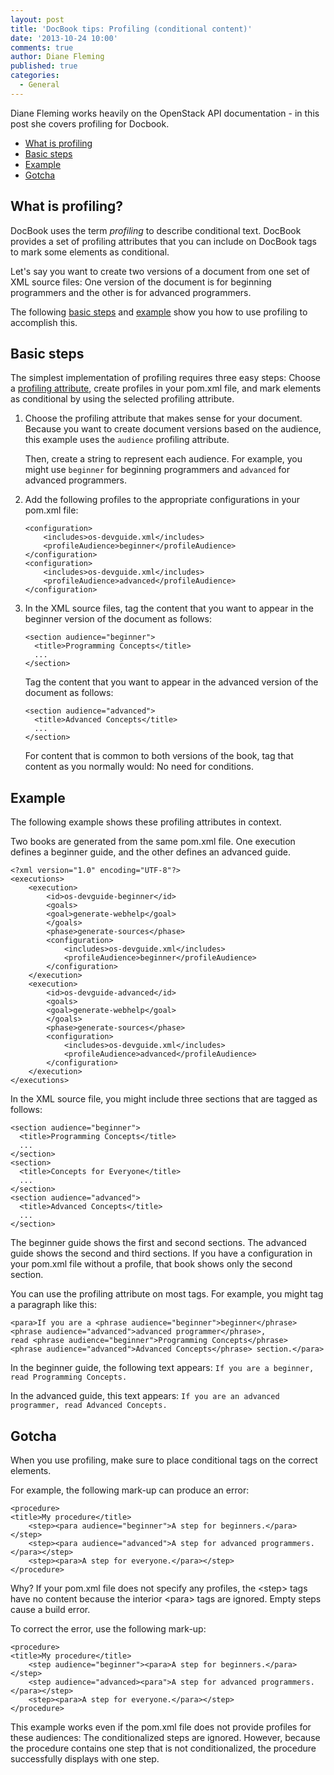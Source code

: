 ```yaml
---
layout: post
title: 'DocBook tips: Profiling (conditional content)'
date: '2013-10-24 10:00'
comments: true
author: Diane Fleming
published: true
categories:
  - General
---
```


Diane Fleming works heavily on the OpenStack API documentation - in this post
she covers profiling for Docbook.

<!-- more -->

*   [What is profiling](#whatisprofiling)
*   [Basic steps](#basicsteps)
*   [Example](#example)
*   [Gotcha](#gotcha)

<h2 id="whatisprofiling">What is profiling?</h2>

DocBook uses the term *profiling* to describe conditional text. DocBook provides a set of
profiling attributes that you can include on DocBook tags to mark some elements as conditional.

Let's say you want to create two versions of a document from one set of XML source files:
One version of the document is for beginning programmers and the other is for advanced programmers.

The following [basic steps](#basicsteps) and [example](#example) show you how to use profiling to accomplish this.

<h2 id="basicsteps">Basic steps</h2>

The simplest implementation of profiling requires three easy steps:
Choose a [profiling attribute](https://www.sagehill.net/docbookxsl/Profiling.html#MarkProfileText), create profiles in your pom.xml file, and mark elements as conditional by using the selected profiling attribute.

<ol>
<li><p>Choose the profiling attribute that makes sense for your document. Because you want to
create document versions based on the audience, this example uses the <code>audience</code> profiling attribute.</p>
<p>Then, create a string to represent each audience. For example, you might use <code>beginner</code>
for beginning programmers and <code>advanced</code> for advanced programmers.</p>
<p/></li>
<li><p>Add the following profiles to the appropriate configurations in your pom.xml file:</p>
<pre><code>&lt;configuration&gt;
    &lt;includes&gt;os-devguide.xml&lt;/includes&gt;
    &lt;profileAudience&gt;beginner&lt;/profileAudience&gt;
&lt;/configuration&gt;
&lt;configuration&gt;
    &lt;includes&gt;os-devguide.xml&lt;/includes&gt;
    &lt;profileAudience&gt;advanced&lt;/profileAudience&gt;
&lt;/configuration&gt;</code></pre>

</li>
<li><p>In the XML source files, tag the content that you want to appear in the beginner version
of the document as follows:</p>
<pre><code>&lt;section audience="beginner"&gt;
  &lt;title&gt;Programming Concepts&lt;/title&gt;
  ...
&lt;/section&gt;</code></pre>
<p>Tag the content that you want to appear in the advanced version of the document as follows:</p>
<pre><code>&lt;section audience="advanced"&gt;
  &lt;title&gt;Advanced Concepts&lt;/title&gt;
  ...
&lt;/section&gt;</code></pre>
<p>For content that is common to both versions of the book, tag that content as you normally would:
No need for conditions.</p>
<p/>
</li>
</ol>
<h2 id="example">Example</h2>
<p>The following example shows these profiling attributes in context.</p>
<p>Two books are generated from the same pom.xml file. One execution defines a beginner guide,
and the other defines an advanced guide.</p>
<pre><code>&lt;?xml version="1.0" encoding="UTF-8"?&gt;
&lt;executions&gt;
    &lt;execution&gt;
        &lt;id&gt;os-devguide-beginner&lt;/id&gt;
        &lt;goals&gt;
        &lt;goal&gt;generate-webhelp&lt;/goal&gt;
        &lt;/goals&gt;
        &lt;phase&gt;generate-sources&lt;/phase&gt;
        &lt;configuration&gt;
            &lt;includes&gt;os-devguide.xml&lt;/includes&gt;
            &lt;profileAudience&gt;beginner&lt;/profileAudience&gt;
        &lt;/configuration&gt;
    &lt;/execution&gt;
    &lt;execution&gt;
        &lt;id&gt;os-devguide-advanced&lt;/id&gt;
        &lt;goals&gt;
        &lt;goal&gt;generate-webhelp&lt;/goal&gt;
        &lt;/goals&gt;
        &lt;phase&gt;generate-sources&lt;/phase&gt;
        &lt;configuration&gt;
            &lt;includes&gt;os-devguide.xml&lt;/includes&gt;
            &lt;profileAudience&gt;advanced&lt;/profileAudience&gt;
        &lt;/configuration&gt;
    &lt;/execution&gt;
&lt;/executions&gt;
</code></pre>
<p>In the XML source file, you might include three sections that are tagged as follows:</p>
<pre><code>&lt;section audience="beginner"&gt;
  &lt;title&gt;Programming Concepts&lt;/title&gt;
  ...
&lt;/section&gt;
&lt;section&gt;
  &lt;title&gt;Concepts for Everyone&lt;/title&gt;
  ...
&lt;/section&gt;
&lt;section audience="advanced"&gt;
  &lt;title&gt;Advanced Concepts&lt;/title&gt;
  ...
&lt;/section&gt;</code></pre>
<p>The beginner guide shows the first and second sections. The advanced guide shows the second and third sections. If you have a configuration in your pom.xml file without a profile, that book shows only the second section.</p>
<p>You can use the profiling attribute on most tags. For example, you might tag a paragraph like this:</p>
<pre><code>&lt;para&gt;If you are a &lt;phrase audience="beginner"&gt;beginner&lt;/phrase&gt;
&lt;phrase audience="advanced"&gt;advanced programmer&lt;/phrase&gt;,
read &lt;phrase audience="beginner"&gt;Programming Concepts&lt;/phrase&gt;
&lt;phrase audience="advanced"&gt;Advanced Concepts&lt;/phrase&gt; section.&lt;/para&gt;</code></pre>
<p>In the beginner guide, the following text appears: <code>If you are a beginner, read Programming Concepts.</code></p>
<p>In the advanced guide, this text appears: <code>If you are an advanced programmer, read Advanced Concepts.</code></p>
<h2 id="gotcha">Gotcha</h2>
<p>When you use profiling, make sure to place conditional tags on the correct elements.</p>
<p>For example, the following mark-up can produce an error:</p>
<pre><code>&lt;procedure&gt;
&lt;title&gt;My procedure&lt;/title&gt;
    &lt;step&gt;&lt;para audience="beginner"&gt;A step for beginners.&lt;/para&gt;&lt;/step&gt;
    &lt;step&gt;&lt;para audience="advanced"&gt;A step for advanced programmers.&lt;/para&gt;&lt;/step&gt;
    &lt;step&gt;&lt;para&gt;A step for everyone.&lt;/para&gt;&lt;/step&gt;
&lt;/procedure&gt;</pre></code>
<p>Why? If your pom.xml file does not specify any profiles, the &lt;step&gt; tags have no content because the
interior &lt;para&gt; tags are ignored. Empty steps cause a build error.</p>
<p>To correct the error, use the following mark-up:</p>
<pre><code>&lt;procedure&gt;
&lt;title&gt;My procedure&lt;/title&gt;
    &lt;step audience="beginner"&gt;&lt;para&gt;A step for beginners.&lt;/para&gt;&lt;/step&gt;
    &lt;step audience="advanced&gt;&lt;para"&gt;A step for advanced programmers.&lt;/para&gt;&lt;/step&gt;
    &lt;step&gt;&lt;para&gt;A step for everyone.&lt;/para&gt;&lt;/step&gt;
&lt;/procedure&gt;</pre></code>
<p>This example works even if the pom.xml file does not provide profiles for these audiences:
The conditionalized steps are ignored. However, because the procedure contains one step that is not
conditionalized, the procedure successfully displays with one step.</p>